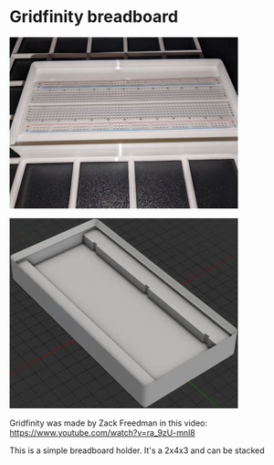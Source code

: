 # Gridfinity breadboard

![3d printed model verion](/assets/picture.jpg)

![render model](/assets/f3d.jpg)

Gridfinity was made by Zack Freedman in this video:
https://www.youtube.com/watch?v=ra_9zU-mnl8

This is a simple breadboard holder. It's a 2x4x3 and can be stacked
